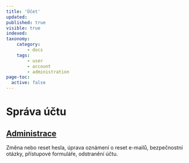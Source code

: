 ```yaml
---
title: 'Účet'
updated:
published: true
visible: true
indexed: 
taxonomy:
    category:
        - docs
    tags:
        - user
        - account
        - administration
page-toc:
  active: false
---
```


# Správa účtu

## [Administrace](administration)
Změna nebo reset hesla, úprava oznámení o reset e-mailů, bezpečnostní otázky, přístupové formuláře, odstranění účtu.
